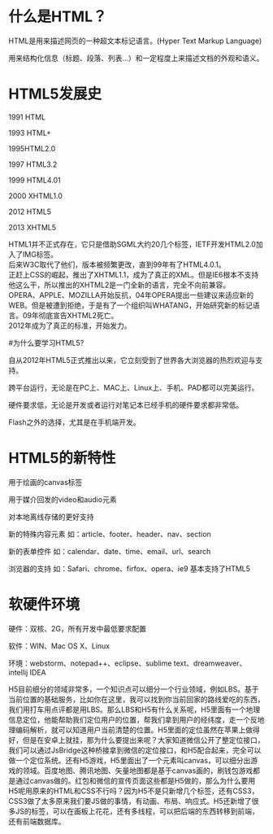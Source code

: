 # 什么是HTML？
<p>HTML是用来描述网页的一种超文本标记语言。(Hyper Text Markup Language)</p>
<p>用来结构化信息（标题、段落、列表…）和一定程度上来描述文档的外观和语义。</p>

# HTML5发展史
<p>1991 HTML</p>
<p>1993 HTML+</p>
<p>1995HTML2.0</p>
<p>1997 HTML3.2</p>
<p>1999 HTML4.01</p>
<p>2000 XHTML1.0</p>
<p>2012 HTML5</p>
<p>2013 XHTML5</p>
HTML1并不正式存在，它只是借助SGML大约20几个标签，IETF开发HTML2.0加入了IMG标签。<br>
后来W3C取代了他们，版本被频繁更改，直到99年有了HTML4.0.1。<br>
正赶上CSS的崛起，推出了XHTML1.1，成为了真正的XML。但是IE6根本不支持他这么干，所以推出的XHTML2是一门全新的语言，完全不向前兼容。<br>
OPERA、APPLE、MOZILLA开始反抗，04年OPERA提出一些建议来适应新的WEB。但是被遭到拒绝，于是有了一个组织叫WHATANG，开始研究新的标记语言。09年彻底宣告XHTML2死亡。<br>
2012年成为了真正的标准，开始发力。<br>

#为什么要学习HTML5?
<p>自从2012年HTML5正式推出以来，它立刻受到了世界各大浏览器的热烈欢迎与支持。</p>
<p>跨平台运行，无论是在PC上、MAC上、Linux上、手机、PAD都可以完美运行。</p>
<p>硬件要求低，无论是开发或者运行对笔记本已经手机的硬件要求都非常低。</p>
<p>Flash之外的选择，尤其是在手机端开发。</p>

# HTML5的新特性
<p>用于绘画的canvas标签</p>
<p>用于媒介回发的video和audio元素</p>
<p>对本地离线存储的更好支持</p>
<p>新的特殊内容元素 如：article、footer、header、nav、section</p>
<p>新的表单控件 如：calendar、date、time、email、url、search</p>
<p>浏览器的支持  如：Safari、chrome、firfox、opera、ie9 基本支持了HTML5</p>

# 软硬件环境
<p>硬件：双核、2G，所有开发中最低要求配置</p>
<p>软件：WIN、Mac OS X、Linux</p>
<p>环境：webstorm、notepad++、eclipse、sublime  text、dreamweaver、intellij IDEA</p>

H5目前细分的领域非常多，一个知识点可以细分一个行业领域，例如LBS。基于当前位置的基础服务，比如你在这里，我可以找到你当前回家的路线爱吃的东西，我们用打车用点评都是用LBS。那么LBS和H5有什么关系呢，H5里面有一个地理信息定位，他能帮助我们定位用户的位置，帮我们拿到用户的经纬度，走一个反地理编码解析，就可以知道用户当前清楚的位置。H5里面的定位虽然在苹果上做得好，但是在安卓上就挂，那为什么要提出来呢？大家知道微信公开了整定位接口，我们可以通过JsBridge这种桥接拿到微信的定位接口，和H5配合起来，完全可以做一个定位系统。还有H5游戏，H5里面出了一个元素叫canvas，可以细分出游戏的领域。百度地图、腾讯地图、矢量地图都是基于canvas画的，刷钱包游戏都是通过canvas做的。红包和微信的宣传页面这些都是H5做的，那么为什么要用H5呢用原来的HTML和CSS不行吗？因为H5不是只新增几个标签，还有CSS3，CSS3做了太多原来我们要JS做的事情，有动画、布局、响应式。H5还新增了很多JS的标签，可以在画板上花花，还有多线程，可以把后端的东西转移到前端，还有前端数据库。
